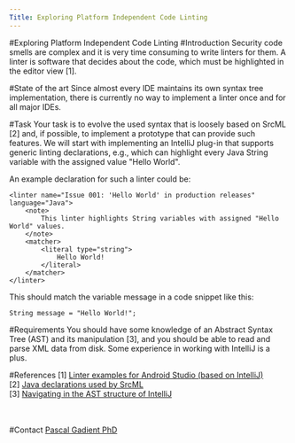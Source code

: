 ```yaml
---
Title: Exploring Platform Independent Code Linting
---
```

#Exploring Platform Independent Code Linting
#Introduction
Security code smells are complex and it is very time consuming to write linters for them.
A linter is software that decides about the code, which must be highlighted in the editor view [1].

#State of the art
Since almost every IDE maintains its own syntax tree implementation, there is currently no way to implement a linter once and for all major IDEs.

#Task
Your task is to evolve the used syntax that is loosely based on SrcML [2] and, if possible, to implement a prototype that can provide such features.
We will start with implementing an IntelliJ plug-in that supports generic linting declarations, e.g., which can highlight every Java String variable with the assigned value "Hello World".

An example declaration for such a linter could be:

```
<linter name="Issue 001: 'Hello World' in production releases" language="Java">
    <note>
        This linter highlights String variables with assigned "Hello World" values.
    </note>
    <matcher>
        <literal type="string">
            Hello World!
        </literal>
    </matcher>
</linter>
```

This should match the variable message in a code snippet like this:

```
String message = "Hello World!";
```

#Requirements
You should have some knowledge of an Abstract Syntax Tree (AST) and its manipulation [3], and you should be able to read and parse XML data from disk.
Some experience in working with IntelliJ is a plus.
<br>

#References
[1] [Linter examples for Android Studio (based on IntelliJ)](http://tools.android.com/tips/lint-checks)<br>
[2] [Java declarations used by SrcML](https://www.srcml.org/doc/java_srcML.html)<br>
[3] [Navigating in the AST structure of IntelliJ](https://plugins.jetbrains.com/docs/intellij/navigating-psi.html)<br>
<br><br>

#Contact 
[Pascal Gadient PhD](%base_url%/staff/PascalGadient)
